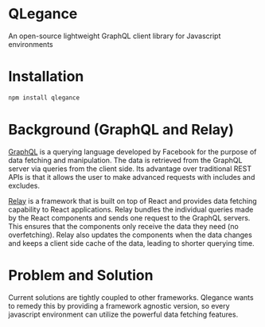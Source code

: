 # QLegance
An open-source lightweight GraphQL client library for Javascript environments
# Installation
``` bash
npm install qlegance
```
# Background (GraphQL and Relay)
[GraphQL](http://graphql.org/) is a querying language developed by Facebook for the purpose of data fetching and manipulation.  The data is retrieved from the GraphQL server via queries from the client side.  Its advantage over traditional REST APIs is that it allows the user to make advanced requests with includes and excludes.

[Relay](https://facebook.github.io/relay/) is a framework that is built on top of React and provides data fetching capability to React applications.  Relay bundles the individual queries made by the React components and sends one request to the GraphQL servers.  This ensures that the components only receive the data they need (no overfetching).  Relay also updates the components when the data changes and keeps a client side cache of the data, leading to shorter querying time.

# Problem and Solution
Current solutions are tightly coupled to other frameworks.  Qlegance wants to remedy this by providing a framework agnostic version, so every javascript environment can utilize the powerful data fetching features.
